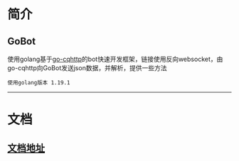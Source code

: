 # 简介

## GoBot
使用golang基于[go-cqhttp](https://github.com/Mrs4s/go-cqhttp)的bot快速开发框架，链接使用反向websocket，由go-cqhttp向GoBot发送json数据，并解析，提供一些方法

`使用golang版本 1.19.1`

------

# 文档
## [文档地址](https://idun886.github.io)
